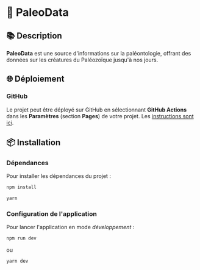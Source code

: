 # 🦖 PaleoData

## :books: Description

**PaleoData** est une source d'informations sur la paléontologie, offrant des données sur les créatures du Paléozoïque jusqu'à nos jours.

## 🌐 Déploiement

### GitHub

Le projet peut être déployé sur GitHub en sélectionnant **GitHub Actions** dans les **Paramètres** (section **Pages**) de votre projet. Les [instructions sont ici](https://docs.github.com/fr/pages/getting-started-with-github-pages/configuring-a-publishing-source-for-your-github-pages-site#publication-avec-un-workflow-github-actions-personnalis%C3%A9).

## 📦 Installation

### Dépendances 

Pour installer les dépendances du projet :

```bash
npm install
```

```bash
yarn
```

### Configuration de l'application

Pour lancer l'application en mode _développement_ :

```bash
npm run dev
```

ou

```bash
yarn dev
```
